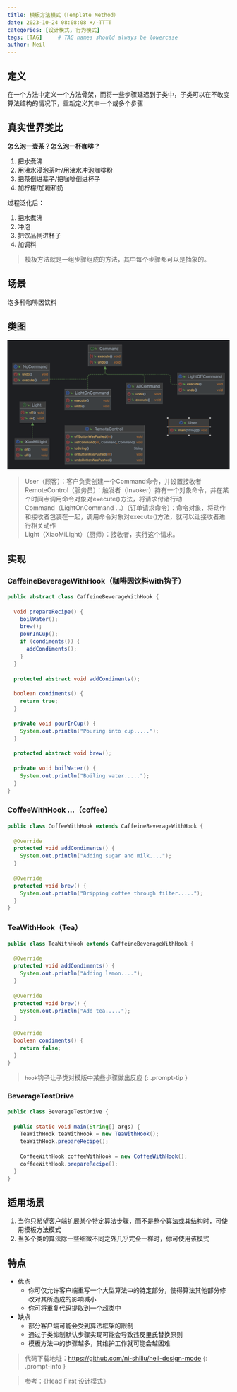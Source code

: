 ```yaml
---
title: 模板方法模式（Template Method）
date: 2023-10-24 08:08:08 +/-TTTT
categories: [设计模式, 行为模式]
tags: [TAG]     # TAG names should always be lowercase
author: Neil
---
```


## 定义

在一个方法中定义一个方法骨架，而将一些步骤延迟到子类中，子类可以在不改变算法结构的情况下，重新定义其中一个或多个步骤

## 真实世界类比

**怎么泡一壶茶？怎么泡一杯咖啡？**
1. 把水煮沸
2. 用沸水浸泡茶叶/用沸水冲泡咖啡粉
3. 把茶倒进辈子/把咖啡倒进杯子
4. 加柠檬/加糖和奶

过程泛化后：
1. 把水煮沸
2. 冲泡
3. 把饮品倒进杯子
4. 加调料

> 模板方法就是一组步骤组成的方法，其中每个步骤都可以是抽象的。


## 场景
泡多种咖啡因饮料

## 类图

![类图](../../img/command/diagram.png)

> User（顾客）：客户负责创建一个Command命令，并设置接收者  
> RemoteControl（服务员）：触发者（Invoker）持有一个对象命令，并在某个时间点调用命令对象对execute()方法，将请求付诸行动  
> Command（LightOnCommand ...）（订单请求命令）：命令对象，将动作和接收者包装在一起，调用命令对象对execute()方法，就可以让接收者进行相关动作  
> Light（XiaoMiLight）（厨师）：接收者，实行这个请求。

## 实现 

### CaffeineBeverageWithHook（咖啡因饮料with钩子）

```java
public abstract class CaffeineBeverageWithHook {

  void prepareRecipe() {
    boilWater();
    brew();
    pourInCup();
    if (condiments()) {
      addCondiments();
    }
  }

  protected abstract void addCondiments();

  boolean condiments() {
    return true;
  }

  private void pourInCup() {
    System.out.println("Pouring into cup.....");
  }

  protected abstract void brew();

  private void boilWater() {
    System.out.println("Boiling water.....");
  }
}
```

### CoffeeWithHook ...（coffee）
 
```java
public class CoffeeWithHook extends CaffeineBeverageWithHook {

  @Override
  protected void addCondiments() {
    System.out.println("Adding sugar and milk....");
  }

  @Override
  protected void brew() {
    System.out.println("Dripping coffee through filter.....");
  }
}
```

### TeaWithHook（Tea）

```java
public class TeaWithHook extends CaffeineBeverageWithHook {

  @Override
  protected void addCondiments() {
    System.out.println("Adding lemon....");
  }

  @Override
  protected void brew() {
    System.out.println("Add tea.....");
  }

  @Override
  boolean condiments() {
    return false;
  }
}
```

> `hook`钩子让子类对模版中某些步骤做出反应
{: .prompt-tip }

### BeverageTestDrive

```java
public class BeverageTestDrive {

  public static void main(String[] args) {
    TeaWithHook teaWithHook = new TeaWithHook();
    teaWithHook.prepareRecipe();

    CoffeeWithHook coffeeWithHook = new CoffeeWithHook();
    coffeeWithHook.prepareRecipe();
  }
}
```

## 适用场景

1. 当你只希望客户端扩展某个特定算法步骤，而不是整个算法或其结构时，可使用模板方法模式
2. 当多个类的算法除一些细微不同之外几乎完全一样时，你可使用该模式

## 特点

- 优点
  + 你可仅允许客户端重写一个大型算法中的特定部分，使得算法其他部分修改对其所造成的影响减小
  + 你可将重复代码提取到一个超类中
- 缺点
  + 部分客户端可能会受到算法框架的限制
  + 通过子类抑制默认步骤实现可能会导致违反里氏替换原则
  + 模板方法中的步骤越多，其维护工作就可能会越困难




> 代码下载地址：<https://github.com/ni-shiliu/neil-design-mode> 
{: .prompt-info }  

> 参考：《Head First 设计模式》


